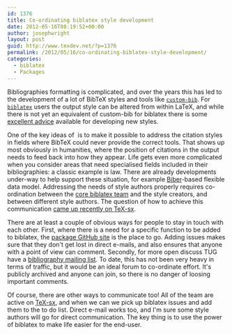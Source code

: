 ```yaml
---
id: 1376
title: Co-ordinating biblatex style development
date: 2012-05-16T08:19:52+00:00
author: josephwright
layout: post
guid: http://www.texdev.net/?p=1376
permalink: /2012/05/16/co-ordinating-biblatex-style-development/
categories:
  - biblatex
  - Packages
---
```

Bibliographies formatting is complicated, and over the years this has led to the development of a lot of BibTeX styles and tools like [`custom-bib`](https://ctan.org/pkg/custom-bib). For [`biblatex`](https://ctan.org/pkg/biblatex) users the output style can be altered from within LaTeX, and while there is not yet an equivalent of custom-bib for biblatex there is some [excellent advice](https://tex.stackexchange.com/a/13076/73) available for developing new styles.

One of the key ideas of  is to make it possible to address the citation styles in fields where BibTeX could never provide the correct tools. That shows up most obviously in humanities, where the position of citations in the output needs to feed back into how they appear. Life gets even more complicated when you consider areas that need specialised fields included in their bibliographies: a classic example is law. There are already developments under-way to help support these situation, for example [Biber](http://biblatex-biber.sourceforge.net/)-based flexible data model. Addressing the needs of style authors properly requires co-ordination between the [core biblatex team](/2012/04/23/biblatex-a-team-to-continue-the-work/) and the style creators, and between different style authors. The question of how to achieve this communication [came up recently on TeX-sx](https://tex.stackexchange.com/q/55235/73).

There are at least a couple of obvious ways for people to stay in touch with each other. First, where there is a need for a specific function to be added to biblatex, the [package GitHub site](https://github.com/plk/biblatex/) is the place to go. Adding issues makes sure that they don't get lost in direct e-mails, and also ensures that anyone with a point of view can comment. Secondly, for more open discuss TUG have a [bibliography mailing list](https://tug.org/mailman/listinfo/biblio). To date, this has not been very heavy in terms of traffic, but it would be an ideal forum to co-ordinate effort. It's publicly archived and anyone can join, so there is no danger of loosing important comments.

Of course, there are other ways to communicate too! All of the team are active on [TeX-sx](https://tex.stackexchange.com), and when we can we pick up biblatex issues and add them to the to do list. Direct e-mail works too, and I'm sure some style authors will go for direct communication. The key thing is to use the power of biblatex to make life easier for the end-user.
